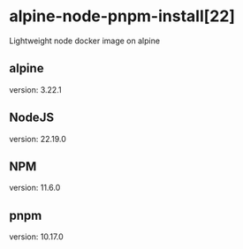 # alpine-node-pnpm-install[22]

Lightweight node docker image on alpine

## alpine

version: 3.22.1

## NodeJS

version: 22.19.0

## NPM

version: 11.6.0

## pnpm

version: 10.17.0
